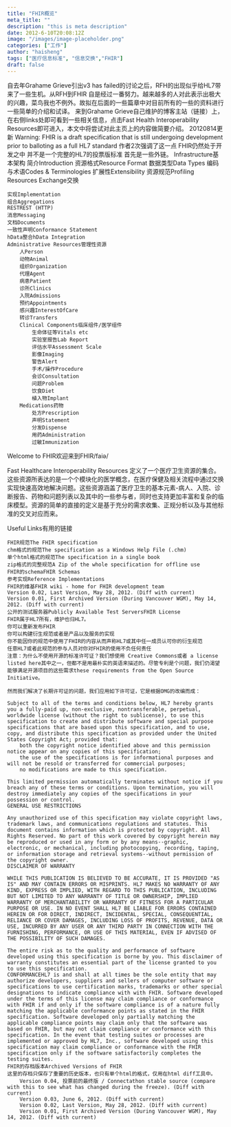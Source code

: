 ```yaml
---
title: "FHIR概览"
meta_title: ""
description: "this is meta description"
date: 2012-6-10T20:08:12Z
image: "/images/image-placeholder.png"
categories: ["工作"]
author: "haisheng"
tags: ["医疗信息标准", "信息交换","FHIR"]
draft: false
---
```


自去年Grahame Grieve引出v3 has failed的讨论之后，RFH的出现似乎给HL7带来了一些生机。从RFH到FHIR 自是经过一番努力。越来越多的人对此表示出极大的兴趣，菜鸟我也不例外。故拟在后面的一些篇章中对目前所有的一些的资料进行一些简单的介绍和试译。 来到Grahame Grieve自己维护的博客主站（链接）上，在右侧links处即可看到一些相关信息，点击Fast Health Interoperability Resources即可进入，本文中将尝试对此主页上的内容做简要介绍。
20120814更新
Warning: FHIR is a draft specification that is still undergoing development prior to balloting as a full HL7 standard
作者2次强调了这一点  FHIR仍然处于开发之中 并不是一个完整的HL7的投票版标准
首先是一些外链。
Infrastructure基本架构
简介Introduction
资源格式Resource Format
数据类型Data Types
编码与术语Codes & Terminologies
扩展性Extensibility
资源规范Profiling Resources
Exchange交换

    实现Implementation
    组合Aggregations
    RESTREST (HTTP)
    消息Messaging
    文档Documents
    一致性声明Conformance Statement
    hData整合hData Integration
    Administrative Resources管理性资源
        人Person
        动物Animal
        组织Organization
        代理Agent
        病患Patient
        诊所Clinics
        入院Admissions
        预约Appointments
        感兴趣InterestOfCare
        转诊Transfers
        Clinical Components临床组件/医学组件
            生命体征等Vitals etc
            实验室报告Lab Report
            评估水平Assessment Scale
            影像Imaging
            警告Alert
            手术/操作Procedure
            会诊Consultation
            问题Problem
            饮食Diet
            植入物Implant
        Medications药物
            处方Prescription
            声明Statement
            分发Dispense
            用药Administration
            过敏Immunization



Welcome to FHIR欢迎来到FHIR/faiə/

Fast Healthcare Interoperability Resources 定义了一个医疗卫生资源的集合。这些资源所表达的是一个个模块化的医学概念，在医疗保健及相关流程中通过交换实现快速高效地解决问题。这些资源涵盖了医疗卫生的基本元素-病人、入院、诊断报告、药物和问题列表以及其中的一些参与者，同时也支持更加丰富和复杂的临床模型。资源的简单的直接的定义是基于充分的需求收集、正规分析以及与其他标准的交叉对应而来。

Useful Links有用的链接

    FHIR规范The FHIR specification
    chm格式的规范The specification as a Windows Help File (.chm)
    单个html格式的规范The specification in a single book
    zip格式的完整规范A Zip of the whole specification for offline use
    FHIR的schemaFHIR Schemas
    参考实现Reference Implementations
    FHIR的维基FHIR wiki - home for FHIR development team
    Version 0.02, Last Version, May 28, 2012. (Diff with current)
    Version 0.01, First Archived Version (During Vancouver WGM), May 14, 2012. (Diff with current)
    公开的测试服务器Publicly Available Test ServersFHIR License
    FHIR属于HL7所有，维护也归HL7。
    你可以重新发布FHIR
    你可以构建衍生规范或者是产品以及服务的实现
    你不能因你的规范中使用了FHIR的内容从而声称HL7或其中任一成员认可你的衍生规范
    任意HL7或者此规范的参与人员对你对FHIR的使用不负任何责任
    注意：为什么不使用开源的标准许可证？我们想使用 Creative Commons或者 a license listed here其中之一，但都不是用最朴实的英语来描述的。尽管专利是个问题，我们仍渴望能够满足开源项目的这些需求these requirements from the Open Source Initiative。

    然而我们解决了长期许可证的问题，我们应用如下许可证，它是根据OMG的改编而成：

    Subject to all of the terms and conditions below, HL7 hereby grants you a fully-paid up, non-exclusive, nontransferable, perpetual, worldwide license (without the right to sublicense), to use this specification to create and distribute software and special purpose specifications that are based upon this specification, and to use, copy, and distribute this specification as provided under the United States Copyright Act; provided that:
        both the copyright notice identified above and this permission notice appear on any copies of this specification;
        the use of the specifications is for informational purposes and will not be resold or transferred for commercial purposes;
        no modifications are made to this specification.

    This limited permission automatically terminates without notice if you breach any of these terms or conditions. Upon termination, you will destroy immediately any copies of the specifications in your possession or control.
    GENERAL USE RESTRICTIONS

    Any unauthorized use of this specification may violate copyright laws, trademark laws, and communications regulations and statutes. This document contains information which is protected by copyright. All Rights Reserved. No part of this work covered by copyright herein may be reproduced or used in any form or by any means--graphic, electronic, or mechanical, including photocopying, recording, taping, or information storage and retrieval systems--without permission of the copyright owner.
    DISCLAIMER OF WARRANTY

    WHILE THIS PUBLICATION IS BELIEVED TO BE ACCURATE, IT IS PROVIDED "AS IS" AND MAY CONTAIN ERRORS OR MISPRINTS. HL7 MAKES NO WARRANTY OF ANY KIND, EXPRESS OR IMPLIED, WITH REGARD TO THIS PUBLICATION, INCLUDING BUT NOT LIMITED TO ANY WARRANTY OF TITLE OR OWNERSHIP, IMPLIED WARRANTY OF MERCHANTABILITY OR WARRANTY OF FITNESS FOR A PARTICULAR PURPOSE OR USE. IN NO EVENT SHALL HL7 BE LIABLE FOR ERRORS CONTAINED HEREIN OR FOR DIRECT, INDIRECT, INCIDENTAL, SPECIAL, CONSEQUENTIAL, RELIANCE OR COVER DAMAGES, INCLUDING LOSS OF PROFITS, REVENUE, DATA OR USE, INCURRED BY ANY USER OR ANY THIRD PARTY IN CONNECTION WITH THE FURNISHING, PERFORMANCE, OR USE OF THIS MATERIAL, EVEN IF ADVISED OF THE POSSIBILITY OF SUCH DAMAGES.

    The entire risk as to the quality and performance of software developed using this specification is borne by you. This disclaimer of warranty constitutes an essential part of the license granted to you to use this specification.
    CONFORMANCEHL7 is and shall at all times be the sole entity that may authorize developers, suppliers and sellers of computer software or specifications to use certification marks, trademarks or other special designations to indicate compliance with with FHIR. Software developed under the terms of this license may claim compliance or conformance with FHIR if and only if the software compliance is of a nature fully matching the applicable conformance points as stated in the FHIR specification. Software developed only partially matching the applicable compliance points may claim only that the software was based on FHIR, but may not claim compliance or conformance with this specification. In the event that testing suites or processes are implemented or approved by HL7, Inc., software developed using this specification may claim compliance or conformance with the FHIR specification only if the software satisfactorily completes the testing suites.
    FHIR的存档版本Archived Versions of FHIR
    这里的存档只保存了重要的历史版本，也只有单个html的格式，仅用在html diff工具中。
        Version 0.04, 投票前的最终版 / Connectathon stable source (compare with this to see what has changed during the freeze). (Diff with current)
        Version 0.03, June 6, 2012. (Diff with current)
        Version 0.02, Last Version, May 28, 2012. (Diff with current)
        Version 0.01, First Archived Version (During Vancouver WGM), May 14, 2012. (Diff with current)
